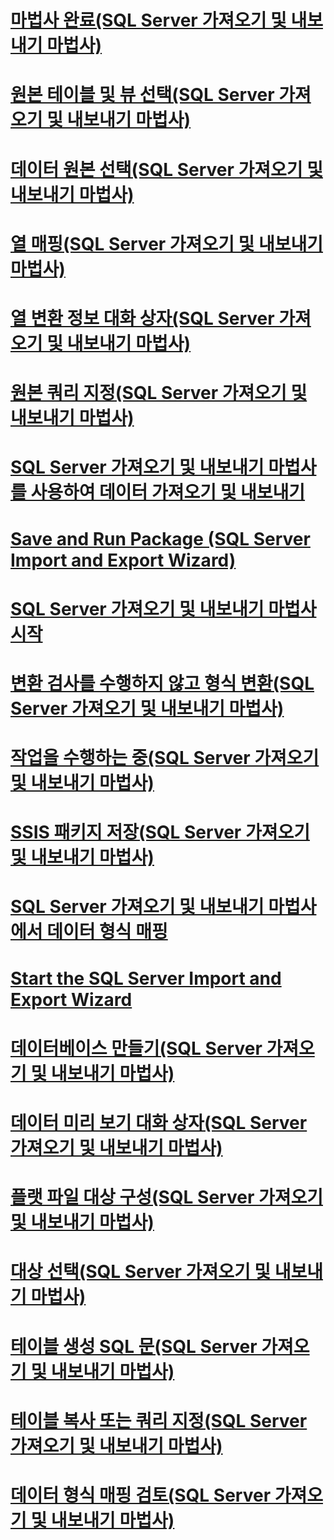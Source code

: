 # [마법사 완료(SQL Server 가져오기 및 내보내기 마법사)](complete-the-wizard-sql-server-import-and-export-wizard.md)
# [원본 테이블 및 뷰 선택(SQL Server 가져오기 및 내보내기 마법사)](select-source-tables-and-views-sql-server-import-and-export-wizard.md)
# [데이터 원본 선택(SQL Server 가져오기 및 내보내기 마법사)](choose-a-data-source-sql-server-import-and-export-wizard.md)
# [열 매핑(SQL Server 가져오기 및 내보내기 마법사)](column-mappings-sql-server-import-and-export-wizard.md)
# [열 변환 정보 대화 상자(SQL Server 가져오기 및 내보내기 마법사)](column-conversion-details-dialog-box-sql-server-import-and-export-wizard.md)
# [원본 쿼리 지정(SQL Server 가져오기 및 내보내기 마법사)](provide-a-source-query-sql-server-import-and-export-wizard.md)
# [SQL Server 가져오기 및 내보내기 마법사를 사용하여 데이터 가져오기 및 내보내기](import-and-export-data-with-the-sql-server-import-and-export-wizard.md)
# [Save and Run Package (SQL Server Import and Export Wizard)](save-and-run-package-sql-server-import-and-export-wizard.md)
# [SQL Server 가져오기 및 내보내기 마법사 시작](welcome-to-sql-server-import-and-export-wizard.md)
# [변환 검사를 수행하지 않고 형식 변환(SQL Server 가져오기 및 내보내기 마법사)](convert-types-without-conversion-checking-sql-server-import-and-export-wizard.md)
# [작업을 수행하는 중(SQL Server 가져오기 및 내보내기 마법사)](performing-operation-sql-server-import-and-export-wizard.md)
# [SSIS 패키지 저장(SQL Server 가져오기 및 내보내기 마법사)](save-ssis-package-sql-server-import-and-export-wizard.md)
# [SQL Server 가져오기 및 내보내기 마법사에서 데이터 형식 매핑](data-type-mapping-in-the-sql-server-import-and-export-wizard.md)
# [Start the SQL Server Import and Export Wizard](start-the-sql-server-import-and-export-wizard.md)
# [데이터베이스 만들기(SQL Server 가져오기 및 내보내기 마법사)](create-database-sql-server-import-and-export-wizard.md)
# [데이터 미리 보기 대화 상자(SQL Server 가져오기 및 내보내기 마법사)](preview-data-dialog-box-sql-server-import-and-export-wizard.md)
# [플랫 파일 대상 구성(SQL Server 가져오기 및 내보내기 마법사)](configure-flat-file-destination-sql-server-import-and-export-wizard.md)
# [대상 선택(SQL Server 가져오기 및 내보내기 마법사)](choose-a-destination-sql-server-import-and-export-wizard.md)
# [테이블 생성 SQL 문(SQL Server 가져오기 및 내보내기 마법사)](create-table-sql-statement-sql-server-import-and-export-wizard.md)
# [테이블 복사 또는 쿼리 지정(SQL Server 가져오기 및 내보내기 마법사)](specify-table-copy-or-query-sql-server-import-and-export-wizard.md)
# [데이터 형식 매핑 검토(SQL Server 가져오기 및 내보내기 마법사)](review-data-type-mapping-sql-server-import-and-export-wizard.md)
